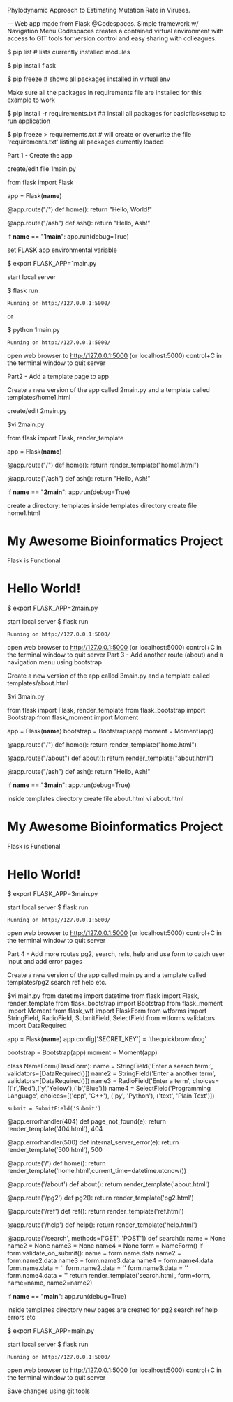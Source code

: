 Phylodynamic Approach to Estimating Mutation Rate in Viruses.



-- Web app made from Flask @Codespaces.
Simple framework w/ Navigation Menu
Codespaces creates a contained virtual environment with access to GIT tools for version control and easy sharing with colleagues.

$ pip list # lists currently installed modules

$ pip install flask

$ pip freeze # shows all packages installed in virtual env

Make sure all the packages in requirements file are installed for this example to work

$ pip install -r requirements.txt ## install all packages for basicflasksetup to run application

$ pip freeze > requirements.txt # will create or overwrite the file 'requirements.txt' listing all packages currently loaded

Part 1 - Create the app

create/edit file 1main.py

  from flask import Flask

  app = Flask(__name__)

  @app.route("/")
  def home():
      return "Hello, World!"

  @app.route("/ash")
  def ash():
      return "Hello, Ash!"

  if __name__ == "__1main__":
      app.run(debug=True)


set FLASK app environmental variable

$ export FLASK_APP=1main.py

start local server

$ flask run

    Running on http://127.0.0.1:5000/

or

$ python 1main.py

    Running on http://127.0.0.1:5000/

open web browser to http://127.0.0.1:5000 (or localhost:5000)
control+C in the terminal window to quit server


Part2 - Add a template page to app

Create a new version of the app called 2main.py and a template called templates/home1.html

create/edit 2main.py

$vi 2main.py

from flask import Flask, render_template

app = Flask(__name__)

@app.route("/")
def home():
    return render_template("home1.html")

@app.route("/ash")
def ash():
    return "Hello, Ash!"

if __name__ == "__2main__":
    app.run(debug=True)

create a directory: templates
inside templates directory create file home1.html

  <!DOCTYPE html>
  <html lang="en" dir="ltr">

  <title>First Flask Page</title>

   <div class="page-header">
    <h1> My Awesome Bioinformatics Project </h1>
    <p> Flask is Functional </p>
    <h1>Hello World!</h1>

   </div>
  </html>

$ export FLASK_APP=2main.py

start local server
$ flask run

    Running on http://127.0.0.1:5000/

open web browser to http://127.0.0.1:5000
(or localhost:5000)
control+C in the terminal window to quit server
Part 3 - Add another route (about) and a navigation menu using bootstrap

Create a new version of the app called 3main.py and a template called templates/about.html

$vi 3main.py

from flask import Flask, render_template
from flask_bootstrap import Bootstrap
from flask_moment import Moment

app = Flask(__name__)
bootstrap = Bootstrap(app)
moment = Moment(app)

@app.route("/")
def home():
    return render_template("home.html")

@app.route("/about")
def about():
    return render_template("about.html")

@app.route("/ash")
def ash():
    return "Hello, Ash!"

if __name__ == "__3main__":
    app.run(debug=True)

inside templates directory create file about.html
vi about.html

  <!DOCTYPE html>
  <html lang="en" dir="ltr">

  <title>First Flask Page</title>

   <div class="page-header">
    <h1> My Awesome Bioinformatics Project </h1>
    <p> Flask is Functional </p>
    <h1>Hello World!</h1>

   </div>
  </html>

$ export FLASK_APP=3main.py

start local server
$ flask run

    Running on http://127.0.0.1:5000/

open web browser to http://127.0.0.1:5000
(or localhost:5000)
control+C in the terminal window to quit server

Part 4 - Add more routes pg2, search, refs, help and use form to catch user input and add error pages

Create a new version of the app called main.py and a template called templates/pg2 search ref help etc.

$vi main.py from datetime import datetime from flask import Flask, render_template from flask_bootstrap import Bootstrap from flask_moment import Moment from flask_wtf import FlaskForm from wtforms import StringField, RadioField, SubmitField, SelectField from wtforms.validators import DataRequired

app = Flask(__name__) 
app.config['SECRET_KEY'] = 'thequickbrownfrog' 
 
bootstrap = Bootstrap(app) 
moment = Moment(app) 
 
class NameForm(FlaskForm): 
    name  = StringField('Enter a search term:', validators=[DataRequired()]) 
    name2 = StringField('Enter a another term', validators=[DataRequired()]) 
    name3 = RadioField('Enter a term', choices=[('r','Red'),('y','Yellow'),('b','Blue')]) 
    name4 = SelectField('Programming Language', choices=[('cpp', 'C++'), ('py', 'Python'), ('text', 'Plain Text')]) 
 
    submit = SubmitField('Submit') 
 
@app.errorhandler(404) 
def page_not_found(e): 
    return render_template('404.html'), 404 
 
@app.errorhandler(500) 
def internal_server_error(e): 
    return render_template('500.html'), 500 
 
@app.route('/') 
def home(): 
    return render_template('home.html',current_time=datetime.utcnow()) 
 
@app.route('/about') 
def about(): 
    return render_template('about.html') 
 
@app.route('/pg2') 
def pg2(): 
    return render_template('pg2.html') 
 
@app.route('/ref') 
def ref(): 
    return render_template('ref.html') 
 
@app.route('/help') 
def help(): 
    return render_template('help.html') 
 
@app.route('/search', methods=['GET', 'POST']) 
def search(): 
    name  = None 
    name2 = None 
    name3 = None 
    name4 = None 
    form = NameForm() 
    if form.validate_on_submit(): 
	name = form.name.data 
	name2 = form.name2.data 
	name3 = form.name3.data 
	name4 = form.name4.data 
	form.name.data = '' 
	form.name2.data = '' 
	form.name3.data = '' 
	form.name4.data = '' 
    return render_template('search.html', form=form, name=name, name2=name2) 
 
if __name__ == "__main__": 
    app.run(debug=True) 

inside templates directory new pages are created for pg2 search ref help errors etc

$ export FLASK_APP=main.py

start local server
$ flask run

    Running on http://127.0.0.1:5000/

open web browser to http://127.0.0.1:5000
(or localhost:5000)
control+C in the terminal window to quit server

Save changes using git tools


